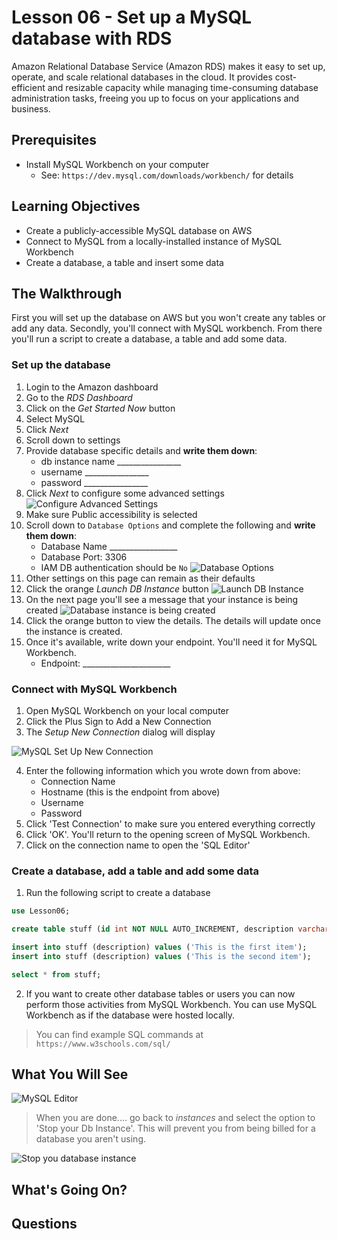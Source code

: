# Lesson 06 - Set up a MySQL database with RDS

Amazon Relational Database Service (Amazon RDS) makes it easy to set up, operate, and scale relational databases in the cloud. It provides cost-efficient and resizable capacity while managing time-consuming database administration tasks, freeing you up to focus on your applications and business.

## Prerequisites
* Install MySQL Workbench on your computer
    * See: ```https://dev.mysql.com/downloads/workbench/``` for details

## Learning Objectives

* Create a publicly-accessible MySQL database on AWS
* Connect to MySQL from a locally-installed instance of MySQL Workbench
* Create a database, a table and insert some data

## The Walkthrough

First you will set up the database on AWS but you won't create any tables or add any data. Secondly, you'll connect with MySQL workbench. From there you'll run a script to create a database, a table and add some data.

### Set up the database

1. Login to the Amazon dashboard
2. Go to the *RDS Dashboard*
3. Click on the *Get Started Now* button
4. Select MySQL
5. Click *Next*
6. Scroll down to settings
7. Provide database specific details and **write them down**:
   * db instance name ________________
   * username ________________
   * password ________________
8. Click *Next* to configure some advanced settings
  ![Configure Advanced Settings](img/configure_advanced_settings.png)
9. Make sure Public accessibility is selected
10. Scroll down to `Database Options` and complete the following and **write them down**:
    * Database Name _________________
    * Database Port: 3306
    * IAM DB authentication should be `No`
  ![Database Options](img/database_options.png)
11. Other settings on this page can remain as their defaults
12. Click the orange *Launch DB Instance* button
![Launch DB Instance](img/launch_db_instance.png)
13. On the next page you'll see a message that your instance is being created
  ![Database instance is being created](img/db_instance_being_created.png)
14. Click the orange button to view the details. The details will update once the instance is created.
15. Once it's available, write down your endpoint. You'll need it for MySQL Workbench.
    * Endpoint: ______________________



### Connect with MySQL Workbench

1. Open MySQL Workbench on your local computer
2. Click the Plus Sign to Add a New Connection
3. The *Setup New Connection* dialog will display

  ![MySQL Set Up New Connection](img/db_setup_new_connection.png)

4. Enter the following information which you wrote down from above:
    * Connection Name
    * Hostname (this is the endpoint from above)
    * Username
    * Password
5. Click 'Test Connection' to make sure you entered everything correctly
6. Click 'OK'. You'll return to the opening screen of MySQL Workbench.
7. Click on the connection name to open the 'SQL Editor'


### Create a database, add a table and add some data

1. Run the following script to create a database


```sql
use Lesson06;

create table stuff (id int NOT NULL AUTO_INCREMENT, description varchar(50), primary key (id));

insert into stuff (description) values ('This is the first item');
insert into stuff (description) values ('This is the second item');

select * from stuff;
```

2. If you want to create other database tables or users you can now perform those activities from MySQL Workbench. You can use MySQL Workbench as if the database were hosted locally.

> You can find example SQL commands at ```https://www.w3schools.com/sql/```

## What You Will See

  ![MySQL Editor](img/mysql_editor.png)



> When you are done.... go back to *instances* and select the option to 'Stop your Db Instance'. This will prevent you from being billed for a database you aren't using.

  ![Stop you database instance](img/db_stop_instance.png)




## What's Going On?


## Questions
